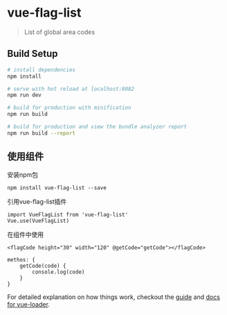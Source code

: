 # vue-flag-list

> List of global area codes

## Build Setup

``` bash
# install dependencies
npm install

# serve with hot reload at localhost:8082
npm run dev

# build for production with minification
npm run build

# build for production and view the bundle analyzer report
npm run build --report
```

## 使用组件
安装npm包
```
npm install vue-flag-list --save
```
引用vue-flag-list插件
```$xslt
import VueFlagList from 'vue-flag-list'
Vue.use(VueFlagList)
```
在组件中使用
```$xslt
<flagCode height="30" width="120" @getCode="getCode"></flagCode>

methos: {
    getCode(code) {
        console.log(code)
    }
}
```

For detailed explanation on how things work, checkout the [guide](http://vuejs-templates.github.io/webpack/) and [docs for vue-loader](http://vuejs.github.io/vue-loader).
